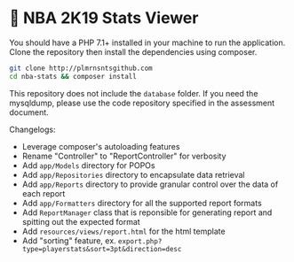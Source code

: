 # 🏀 NBA 2K19 Stats Viewer

You should have a PHP 7.1+ installed in your machine to run the application. Clone the repository then install the dependencies using composer.

```bash
git clone http://plmrnsntsgithub.com
cd nba-stats && composer install
```

This repository does not include the `database` folder. If you need the mysqldump, please use the code repository specified in the assessment document.

Changelogs:
- Leverage composer's autoloading features
- Rename "Controller" to "ReportController" for verbosity
- Add `app/Models` directory for POPOs
- Add `app/Repositories` directory to encapsulate data retrieval
- Add `app/Reports` directory to provide granular control over the data of each report
- Add `app/Formatters` directory for all the supported report formats
- Add `ReportManager` class that is reponsible for generating report and spitting out the expected format
- Add `resources/views/report.html` for the html template
- Add "sorting" feature, ex. `export.php?type=playerstats&sort=3pt&direction=desc`
